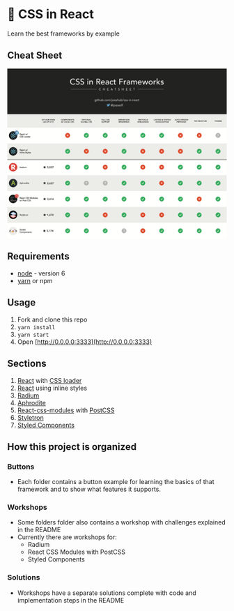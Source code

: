 # 🍭 CSS in React
Learn the best frameworks by example

## Cheat Sheet
<img src="https://raw.githubusercontent.com/joeshub/css-in-react-content/master/CSS-in-React-Frameworks-CheatSheet.png" alt="CSS in React Cheat Sheet" align="center" />

## Requirements
* [node](https://nodejs.org/en/download/releases/) - version 6
* [yarn](https://yarnpkg.com) or npm

## Usage
1. Fork and clone this repo
2. ``yarn install``
6. ``yarn start``
7. Open [http://0.0.0.0:3333](http://0.0.0.0:3333)

## Sections
01. [React](https://github.com/facebook/react) with [CSS loader](https://github.com/webpack-contrib/css-loader)
02. [React](https://github.com/facebook/react) using inline styles
03. [Radium](https://github.com/FormidableLabs/radium)
04. [Aphrodite](https://github.com/Khan/aphrodite)
05. [React-css-modules](https://github.com/gajus/react-css-modules) with [PostCSS](https://github.com/postcss/postcss)
06. [Styletron](https://github.com/rtsao/styletron)
07. [Styled Components](https://github.com/styled-components/styled-components)

## How this project is organized

### Buttons
- Each folder contains a button example for learning the basics of that framework and to show what features it supports.

### Workshops
- Some folders folder also contains a workshop with challenges explained in the README
- Currently there are workshops for:
  - Radium
  - React CSS Modules with PostCSS
  - Styled Components

### Solutions
- Workshops have a separate solutions complete with code and implementation steps in the README
